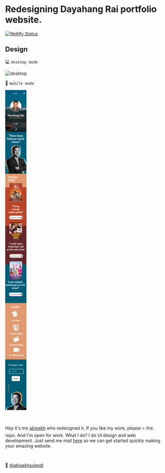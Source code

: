 # Redesigning Dayahang Rai portfolio website.

[![Netlify Status](https://api.netlify.com/api/v1/badges/3eb91f09-35ff-4720-9d84-584a03e38c28/deploy-status)](https://app.netlify.com/sites/relaxed-poincare-ec981c/deploys)

## Design

💻 `desktop mode`

![desktop](/readme-assets/desktop.png)

📱 `mobile mode`

![mobile](readme-assets/phone.png)


<br>

Hey it's me [abisekh](https://github.com/abisekhsubedi) who redesigned it. If you like my work, please ⭐ the repo. And I'm open for work. What I do? I do UI design and web development. Just send me mail <a href="mailto:abisekhsubedi8765@gmail.com">here</a> so we can get started quickly making your amazing website.

<br>

🎨 [@abisekhsubedi](https://abisekhsubedi.github.io)


<!-- 
font-family: 
base: montaga 18px
heading : modern no 20
link: roboto

 -->